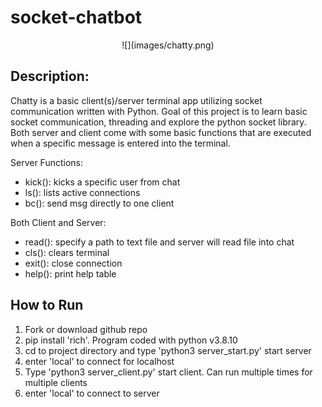 # socket-chatbot
<p align='center'>
![](images/chatty.png)
</p>

## Description:
Chatty is a basic client(s)/server terminal app utilizing socket communication written with Python. Goal of this project is to learn basic socket communication, threading and explore the python socket library. Both server and client come with some basic functions that are executed when a specific message is entered into the terminal.

Server Functions:
- kick(): kicks a specific user from chat
- ls(): lists active connections
- bc(): send msg directly to one client

Both Client and Server:
- read(): specify a path to text file and server will read file into chat
- cls(): clears terminal
- exit(): close connection
- help(): print help table

## How to Run
1. Fork or download github repo
2. pip install 'rich'. Program coded with python v3.8.10
3. cd to project directory and type 'python3 server_start.py' start server
4. enter 'local' to connect for localhost
5. Type 'python3 server_client.py' start client. Can run multiple times for multiple clients
6. enter 'local' to connect to server


